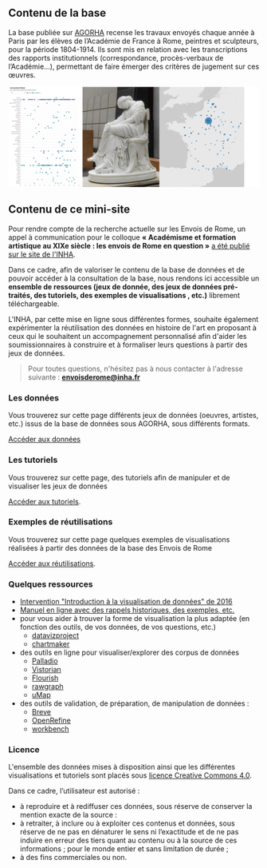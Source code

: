 ## Contenu de la base

La base publiée sur <a href="https://agorha.inha.fr/inhaprod/ark:/54721/00180">AGORHA</a> recense les travaux envoyés chaque année à Paris par les élèves de l’Académie de France à Rome, peintres et sculpteurs, pour la période 1804-1914. Ils sont mis en relation avec les transcriptions des rapports institutionnels (correspondance, procès-verbaux de l’Académie…), permettant de faire émerger des critères de jugement sur ces œuvres.

![img_1](./images/accueil.png)

## Contenu de ce mini-site

Pour rendre compte de la recherche actuelle sur les Envois de Rome, un appel à communication pour le colloque **« Académisme et formation artistique au XIXe siècle : les envois de Rome en question »** <a href="https://www.inha.fr/fr/recherche/appels/appels-a-contributions/academisme-et-formation-artistique-au-xixe-siecle.html">a été publié sur le site de l'INHA</a>.

Dans ce cadre, afin de valoriser le contenu de la base de données et de pouvoir accéder à la consultation de la base, nous rendons ici accessible un **ensemble de ressources (jeux de donnée, des jeux de données pré-traités, des tutoriels, des exemples de visualisations , etc.)** librement téléchargeable.

L'INHA, par cette mise en ligne sous différentes formes, souhaite également expérimenter la réutilisation des données en histoire de l'art en proposant à ceux qui le souhaitent un accompagnement personnalisé afin d'aider les soumissionnaires à construire et à formaliser leurs questions à partir des jeux de données.

> Pour toutes questions, n'hésitez pas à nous contacter à l'adresse suivante : **envoisderome@inha.fr**

### Les données

Vous trouverez sur cette page différents jeux de données (oeuvres, artistes, etc.) issus de la base de données sous AGORHA, sous différents formats.

[Accéder aux données](./datasets/datasets.md)

### Les tutoriels

Vous trouverez sur cette page, des tutoriels afin de manipuler et de visualiser les jeux de données

[Accéder aux tutoriels](./tutorials/tutorials.md).

### Exemples de réutilisations

Vous trouverez sur cette page quelques exemples de visualisations réalisées à partir des données de la base des Envois de Rome

[Accéder aux réutilisations](./visualisations/visualisations.md).

### Quelques ressources

* [Intervention "Introduction à la visualisation de données" de 2016](https://fr.slideshare.net/antoinecourtin/brve-introduction-la-visualisation-de-donnes-en-shs)
* [Manuel en ligne avec des rappels historiques, des exemples, etc.](https://datavizforall.org/)
* pour vous aider à trouver la forme de visualisation la plus adaptée (en fonction des outils, de vos données, de vos questions, etc.)
  * [datavizproject](http://datavizproject.com)
  * [chartmaker](chartmaker.visualisingdata.com)
* des outils en ligne pour visualiser/explorer des corpus de données
  * [Palladio](http://palladio.designhumanities.org)
  * [Vistorian](https://networkcube.github.io/vistorian/)
  * [Flourish](https://app.flourish.studio/templates)
  * [rawgraph](http://app.rawgraphs.io)
  * [uMap](https://umap.openstreetmap.fr/fr/)
* des outils de validation, de préparation, de manipulation de données :
  * [Breve](http://hdlab.stanford.edu/breve/)
  * [OpenRefine](http://openrefine.org/)
  * [workbench](http://workbenchdata.com/)



### Licence
L'ensemble des données mises à disposition  ainsi que les différentes visualisations et tutoriels sont placés sous [licence Creative Commons 4.0](https://creativecommons.org/licenses/by/4.0/deed.fr).

Dans ce cadre, l’utilisateur est autorisé :
* à reproduire et à rediffuser ces données, sous réserve de conserver la mention exacte de la source :
* à retraiter, à inclure ou à exploiter ces contenus et données, sous réserve de ne pas en dénaturer le sens ni l’exactitude et de ne pas induire en erreur des tiers quant au contenu ou à la source de ces informations ;
pour le monde entier et sans limitation de durée ;
* à des fins commerciales ou non.
